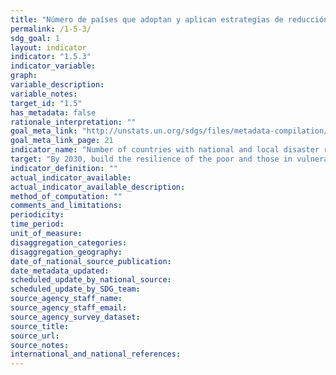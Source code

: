 ```yaml
---
title: "Número de países que adoptan y aplican estrategias de reducción del riesgo de desastres a nivel local en consonancia con el Marco de Sendái para la Reducción del Riesgo de Desastres 2015-2030"
permalink: /1-5-3/
sdg_goal: 1
layout: indicator
indicator: "1.5.3"
indicator_variable: 
graph: 
variable_description: 
variable_notes: 
target_id: "1.5"
has_metadata: false
rationale_interpretation: ""
goal_meta_link: "http://unstats.un.org/sdgs/files/metadata-compilation/Metadata-Goal-1.pdf"
goal_meta_link_page: 21
indicator_name: "Number of countries with national and local disaster risk reduction strategies"
target: "By 2030, build the resilience of the poor and those in vulnerable situations and reduce their exposure and vulnerability to climate-related extreme events and other economic, social and environmental shocks and disasters."
indicator_definition: ""
actual_indicator_available: 
actual_indicator_available_description: 
method_of_computation: ""
comments_and_limitations: 
periodicity: 
time_period: 
unit_of_measure: 
disaggregation_categories: 
disaggregation_geography: 
date_of_national_source_publication: 
date_metadata_updated: 
scheduled_update_by_national_source: 
scheduled_update_by_SDG_team: 
source_agency_staff_name: 
source_agency_staff_email: 
source_agency_survey_dataset: 
source_title: 
source_url: 
source_notes: 
international_and_national_references: 
---
```


